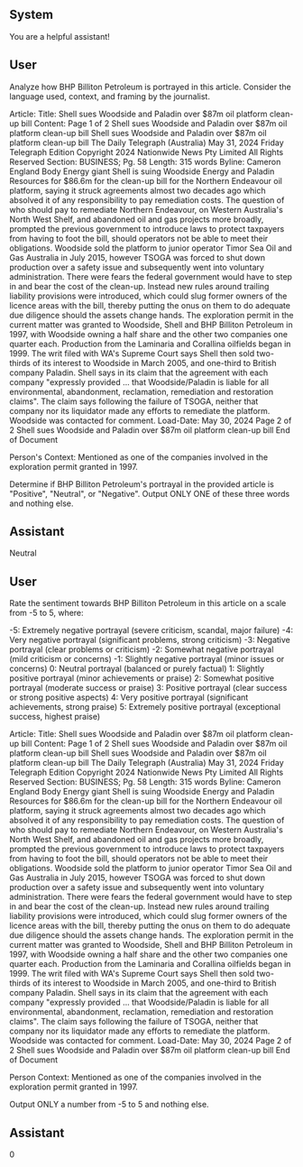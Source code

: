 ## System

You are a helpful assistant!

## User


Analyze how BHP Billiton Petroleum is portrayed in this article. Consider the language used, context, and framing by the journalist.

Article:
Title: Shell sues Woodside and Paladin over $87m oil platform clean-up bill
Content: Page 1 of 2
Shell sues Woodside and Paladin over $87m oil platform clean-up bill
Shell sues Woodside and Paladin over $87m oil platform clean-up bill
The Daily Telegraph (Australia)
May 31, 2024 Friday
Telegraph Edition
Copyright 2024 Nationwide News Pty Limited All Rights Reserved
Section: BUSINESS; Pg. 58
Length: 315 words
Byline: Cameron England
Body
Energy giant Shell is suing Woodside Energy and Paladin Resources for $86.6m for the clean-up bill for the 
Northern Endeavour oil platform, saying it struck agreements almost two decades ago which absolved it of any 
responsibility to pay remediation costs.
The question of who should pay to remediate Northern Endeavour, on Western Australia's North West Shelf, and 
abandoned oil and gas projects more broadly, prompted the previous government to introduce laws to protect 
taxpayers from having to foot the bill, should operators not be able to meet their obligations.
Woodside sold the platform to junior operator Timor Sea Oil and Gas Australia in July 2015, however TSOGA was 
forced to shut down production over a safety issue and subsequently went into voluntary administration.
There were fears the federal government would have to step in and bear the cost of the clean-up. Instead new rules 
around trailing liability provisions were introduced, which could slug former owners of the licence areas with the bill, 
thereby putting the onus on them to do adequate due diligence should the assets change hands.
The exploration permit in the current matter was granted to Woodside, Shell and BHP Billiton Petroleum in 1997, 
with Woodside owning a half share and the other two companies one quarter each.
Production from the Laminaria and Corallina oilfields began in 1999. The writ filed with WA's Supreme Court says 
Shell then sold two-thirds of its interest to Woodside in March 2005, and one-third to British company Paladin.
Shell says in its claim that the agreement with each company "expressly provided ... that Woodside/Paladin is liable 
for all environmental, abandonment, reclamation, remediation and restoration claims". The claim says following the 
failure of TSOGA, neither that company nor its liquidator made any efforts to remediate the platform. Woodside was 
contacted for comment.
Load-Date: May 30, 2024
Page 2 of 2
Shell sues Woodside and Paladin over $87m oil platform clean-up bill
End of Document

Person's Context: Mentioned as one of the companies involved in the exploration permit granted in 1997.

Determine if BHP Billiton Petroleum's portrayal in the provided article is "Positive", "Neutral", or "Negative".
Output ONLY ONE of these three words and nothing else.


## Assistant

Neutral

## User


Rate the sentiment towards BHP Billiton Petroleum in this article on a scale from -5 to 5, where:

-5: Extremely negative portrayal (severe criticism, scandal, major failure)
-4: Very negative portrayal (significant problems, strong criticism)
-3: Negative portrayal (clear problems or criticism)
-2: Somewhat negative portrayal (mild criticism or concerns)
-1: Slightly negative portrayal (minor issues or concerns)
0: Neutral portrayal (balanced or purely factual)
1: Slightly positive portrayal (minor achievements or praise)
2: Somewhat positive portrayal (moderate success or praise)
3: Positive portrayal (clear success or strong positive aspects)
4: Very positive portrayal (significant achievements, strong praise)
5: Extremely positive portrayal (exceptional success, highest praise)

Article:
Title: Shell sues Woodside and Paladin over $87m oil platform clean-up bill
Content: Page 1 of 2
Shell sues Woodside and Paladin over $87m oil platform clean-up bill
Shell sues Woodside and Paladin over $87m oil platform clean-up bill
The Daily Telegraph (Australia)
May 31, 2024 Friday
Telegraph Edition
Copyright 2024 Nationwide News Pty Limited All Rights Reserved
Section: BUSINESS; Pg. 58
Length: 315 words
Byline: Cameron England
Body
Energy giant Shell is suing Woodside Energy and Paladin Resources for $86.6m for the clean-up bill for the 
Northern Endeavour oil platform, saying it struck agreements almost two decades ago which absolved it of any 
responsibility to pay remediation costs.
The question of who should pay to remediate Northern Endeavour, on Western Australia's North West Shelf, and 
abandoned oil and gas projects more broadly, prompted the previous government to introduce laws to protect 
taxpayers from having to foot the bill, should operators not be able to meet their obligations.
Woodside sold the platform to junior operator Timor Sea Oil and Gas Australia in July 2015, however TSOGA was 
forced to shut down production over a safety issue and subsequently went into voluntary administration.
There were fears the federal government would have to step in and bear the cost of the clean-up. Instead new rules 
around trailing liability provisions were introduced, which could slug former owners of the licence areas with the bill, 
thereby putting the onus on them to do adequate due diligence should the assets change hands.
The exploration permit in the current matter was granted to Woodside, Shell and BHP Billiton Petroleum in 1997, 
with Woodside owning a half share and the other two companies one quarter each.
Production from the Laminaria and Corallina oilfields began in 1999. The writ filed with WA's Supreme Court says 
Shell then sold two-thirds of its interest to Woodside in March 2005, and one-third to British company Paladin.
Shell says in its claim that the agreement with each company "expressly provided ... that Woodside/Paladin is liable 
for all environmental, abandonment, reclamation, remediation and restoration claims". The claim says following the 
failure of TSOGA, neither that company nor its liquidator made any efforts to remediate the platform. Woodside was 
contacted for comment.
Load-Date: May 30, 2024
Page 2 of 2
Shell sues Woodside and Paladin over $87m oil platform clean-up bill
End of Document

Person Context: Mentioned as one of the companies involved in the exploration permit granted in 1997.

Output ONLY a number from -5 to 5 and nothing else.


## Assistant

0

